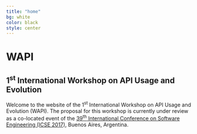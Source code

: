 ```yaml
---
title: "home"
bg: white
color: black
style: center
---
```


<span class="fa-stack subtlecircle" style="font-size:100px; background:rgba(255,166,0,0.1)">
  <i class="fa fa-circle fa-stack-2x text-white"></i>
  <i class="fa fa-puzzle-piece fa-stack-1x text-orange"></i>
</span>

# WAPI

## 1<sup>st</sup> International Workshop on API Usage and Evolution

Welcome to the website of the 1<sup>st</sup> International Workshop on API Usage and Evolution (WAPI). The proposal for this workshop is currently under review as a co-located event of the [39<sup>th</sup> International Conference on Software Engineering (ICSE 2017)](http://icse2017.gatech.edu/), Buenos Aires, Argentina.
